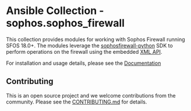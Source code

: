 # Ansible Collection - sophos.sophos_firewall
This collection provides modules for working with Sophos Firewall running SFOS 18.0+. The modules leverage the [sophosfirewall-python](https://sophosfirewall-python.readthedocs.io) SDK to perform operations on the firewall using the embedded [XML API](https://docs.sophos.com/nsg/sophos-firewall/21.0/API/index.html).
  
For installation and usage details, please see the [Documentation](https://sophosfirewall-ansible.readthedocs.io)


## Contributing
This is an open source project and we welcome contributions from the community. Please see the [CONTRIBUTING.md](http://github.com/sophos/sophosfirewall-ansible/CONTRIBUTING.md) for details.







